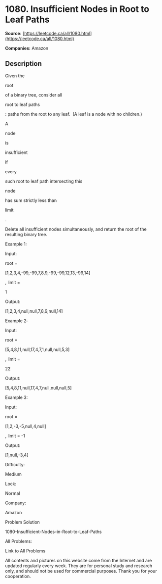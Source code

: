 # 1080. Insufficient Nodes in Root to Leaf Paths

**Source:** [https://leetcode.ca/all/1080.html](https://leetcode.ca/all/1080.html)

**Companies:** Amazon

## Description

Given the

root

of a binary tree, consider all

root to leaf paths

:
        paths from the root to any leaf.  (A leaf is a node with no children.)

A

node

is

insufficient

if

every

such root to leaf
        path intersecting this

node

has sum strictly less than

limit

.

Delete all insufficient nodes simultaneously, and return the root of the resulting binary
        tree.

Example 1:

Input:

root =

[1,2,3,4,-99,-99,7,8,9,-99,-99,12,13,-99,14]

, limit =

1

Output:

[1,2,3,4,null,null,7,8,9,null,14]

Example 2:

Input:

root =

[5,4,8,11,null,17,4,7,1,null,null,5,3]

, limit =

22

Output:

[5,4,8,11,null,17,4,7,null,null,null,5]

Example 3:

Input:

root =

[1,2,-3,-5,null,4,null]

, limit = -1

Output:

[1,null,-3,4]

Difficulty:

Medium

Lock:

Normal

Company:

Amazon

Problem Solution

1080-Insufficient-Nodes-in-Root-to-Leaf-Paths

All Problems:

Link to All Problems

All contents and pictures on this website come from the Internet and are updated regularly every week. They are for personal study and research only, and should not be used for commercial purposes. Thank you for your cooperation.

